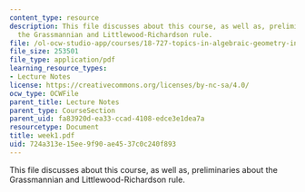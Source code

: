```yaml
---
content_type: resource
description: This file discusses about this course, as well as, preliminaries about
  the Grassmannian and Littlewood-Richardson rule.
file: /ol-ocw-studio-app/courses/18-727-topics-in-algebraic-geometry-intersection-theory-on-moduli-spaces-spring-2006/724a313e15ee9f90ae4537c0c240f893_week1.pdf
file_size: 253501
file_type: application/pdf
learning_resource_types:
- Lecture Notes
license: https://creativecommons.org/licenses/by-nc-sa/4.0/
ocw_type: OCWFile
parent_title: Lecture Notes
parent_type: CourseSection
parent_uid: fa83920d-ea33-ccad-4108-edce3e1dea7a
resourcetype: Document
title: week1.pdf
uid: 724a313e-15ee-9f90-ae45-37c0c240f893
---
```

This file discusses about this course, as well as, preliminaries about the Grassmannian and Littlewood-Richardson rule.